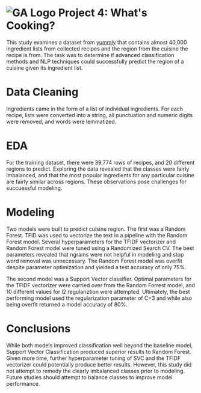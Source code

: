 # ![GA Logo](https://ga-dash.s3.amazonaws.com/production/assets/logo-9f88ae6c9c3871690e33280fcf557f33.png) Project 4: What's Cooking?

This study examines a dataset from [yummly](https://www.kaggle.com/c/whats-cooking) that contains almost 40,000 ingredient lists from collected recipes and the region from the cuisine the recipe is from.  The task was to determine if advanced classification methods and NLP techniques could successfully predict the region of a cuisine given its ingredient list.  

# Data Cleaning

Ingredients came in the form of a list of individual ingredients.  For each recipe, lists were converted into a string, all punctuation and numeric digits were removed, and words were lemmatized. 

# EDA

For the training dataset, there were 39,774 rows of recipes, and 20 different regions to predict.  Exploring the data revealed that the classes were fairly imbalanced, and that the most popular ingredients for any particular cuisine are fairly similar across regions.  These observations pose challenges for succuessful modeling. 

# Modeling

Two models were built to predict cuisine region.  The first was a Random Forest.  TFID was used to vectorize the text in a pipeline with the Random Forest model.  Several hyperparameters for the TFIDF vectorizer and Random Forest model were tuned using a Randomized Search CV.  The best parameters revealed that ngrams were not helpful in modeling and stop word removal was unnecessary.  The Random Forest model was overfit despite parameter optimization and yielded a test accuracy of only 75%.

The second model was a Support Vector classifier.  Optimal parameters for the TFIDF vectorizer were carried over from the Random Forrest model, and 10 different values for l2 regulariztion were attempted.  Ultimately, the best performing model used the regularization parameter of C=3 and while also being overfit returned a model accuracy of 80%. 

# Conclusions

While both models improved classification well beyond the baseline model, Support Vector Classification produced superior results to Random Forest.  Given more time, further hyperparameter tuning of SVC and the TFIDF vectorizer could potentially produce better results.  However, this study did not attempt to remedy the clearly imbalanced  classes prior to modeling.  Future studies should attempt to balance classes to improve model performance. 
